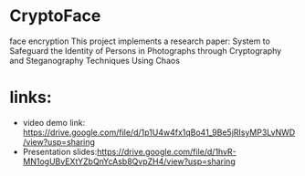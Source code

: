 # CryptoFace
face encryption 
This project implements a research paper:
System to Safeguard the Identity of Persons in Photographs through Cryptography and Steganography Techniques Using Chaos

# links:
- video demo link: https://drive.google.com/file/d/1p1U4w4fx1qBo41_9Be5jRIsyMP3LvNWD/view?usp=sharing
- Presentation slides:https://drive.google.com/file/d/1hvR-MN1ogUBvEXtYZbQnYcAsb8QvpZH4/view?usp=sharing

